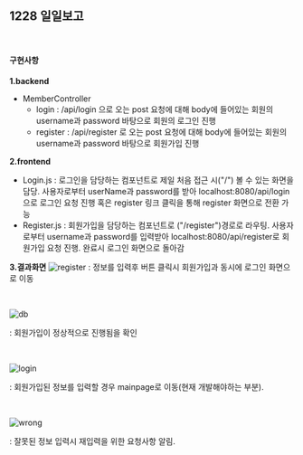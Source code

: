 ## 1228 일일보고

<br/>

#### 구현사항
**1.backend**
* MemberController
  - login : /api/login 으로 오는 post 요청에 대해 body에 들어있는 회원의 username과 password 바탕으로 회원의 로그인 진행
  - register : /api/register 로 오는 post 요청에 대해 body에 들어있는 회원의 username과 password 바탕으로 회원가입 진행

**2.frontend**
* Login.js : 로그인을 담당하는 컴포넌트로 제일 처음 접근 시("/") 볼 수 있는 화면을 담당. 사용자로부터 userName과 password를 받아 localhost:8080/api/login으로 로그인 요청 진행
             혹은 register 링크 클릭을 통해 register 화면으로 전환 가능
* Register.js : 회원가입을 담당하는 컴포넌트로 ("/register")경로로 라우팅. 사용자로부터 username과 password를 입력받아 localhost:8080/api/register로 회원가입 요청 진행.
             완료시 로그인 화면으로 돌아감
             

**3.결과화면**
![register](https://user-images.githubusercontent.com/31160622/103205733-95cced00-493d-11eb-98df-435f7c54324b.PNG)
: 정보를 입력후 버튼 클릭시 회원가입과 동시에 로그인 화면으로 이동


<br/>





![db](https://user-images.githubusercontent.com/31160622/103205736-99607400-493d-11eb-8da8-ebf94a64597f.PNG)

: 회원가입이 정상적으로 진행됨을 확인


<br/>





![login](https://user-images.githubusercontent.com/31160622/103205734-9796b080-493d-11eb-9b4a-225000041d64.PNG)

: 회원가입된 정보를 입력할 경우 mainpage로 이동(현재 개발해야하는 부분). 


<br/>



![wrong](https://user-images.githubusercontent.com/31160622/103206404-21934900-493f-11eb-88ff-a532d6e0ee49.PNG)

: 잘못된 정보 입력시 재입력을 위한 요청사항 알림.

